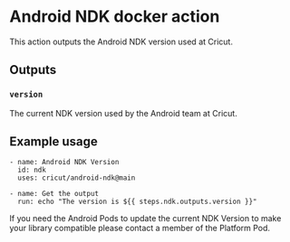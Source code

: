 # Android NDK docker action

This action outputs the Android NDK version used at Cricut.

## Outputs 

### `version`

The current NDK version used by the Android team at Cricut.

## Example usage
    - name: Android NDK Version
      id: ndk
      uses: cricut/android-ndk@main 

    - name: Get the output
      run: echo "The version is ${{ steps.ndk.outputs.version }}"


If you need the Android Pods to update the current NDK Version to make your library
compatible please contact a member of the Platform Pod.

